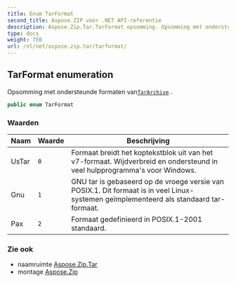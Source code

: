 ```yaml
---
title: Enum TarFormat
second_title: Aspose.ZIP voor .NET API-referentie
description: Aspose.Zip.Tar.TarFormat opsomming. Opsomming met ondersteunde formaten vanTarArchive .
type: docs
weight: 750
url: /nl/net/aspose.zip.tar/tarformat/
---
```

## TarFormat enumeration

Opsomming met ondersteunde formaten van[`TarArchive`](../tararchive/) .

```csharp
public enum TarFormat
```

### Waarden

| Naam | Waarde | Beschrijving |
| --- | --- | --- |
| UsTar | `0` | Formaat breidt het koptekstblok uit van het v7-formaat. Wijdverbreid en ondersteund in veel hulpprogramma's voor Windows. |
| Gnu | `1` | GNU tar is gebaseerd op de vroege versie van POSIX.1. Dit formaat is in veel Linux-systemen geïmplementeerd als standaard tar-formaat. |
| Pax | `2` | Formaat gedefinieerd in POSIX.1-2001 standaard. |

### Zie ook

* naamruimte [Aspose.Zip.Tar](../../aspose.zip.tar/)
* montage [Aspose.Zip](../../)


